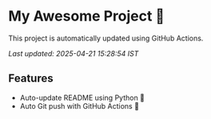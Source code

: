 # My Awesome Project 🚀

This project is automatically updated using GitHub Actions.

_Last updated: 2025-04-21 15:28:54 IST_

## Features
- Auto-update README using Python 🐍
- Auto Git push with GitHub Actions 🤖
